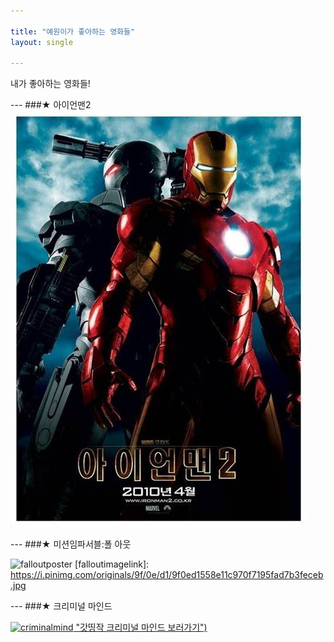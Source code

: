 ```yaml
---

title: "예원이가 좋아하는 영화들"
layout: single 

---
```

내가 좋아하는 영화들!

--- ###★ 아이언맨2
![ironmanposter](/assets/images/ironmanposter.jpg)

--- ###★ 미션임파서블:폴 아웃

![falloutposter](falloutimagelink)
[falloutimagelink]: https://i.pinimg.com/originals/9f/0e/d1/9f0ed1558e11c970f7195fad7b3feceb.jpg

--- ###★ 크리미널 마인드

[![criminalmind](https://dhgywazgeek0d.cloudfront.net/watcha/image/upload/c_fill,h_400,q_80,w_280/v1519807115/amnrcd1vd9vtjow7vmvc.jpg) "갓띵작 크리미널 마인드 보러가기")](https://serieson.naver.com/broadcasting/detail.nhn?viewSeq=401027)

